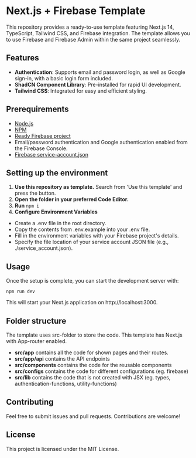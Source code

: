 # Next.js + Firebase Template

This repository provides a ready-to-use template featuring Next.js 14, TypeScript, Tailwind CSS, and Firebase integration. The template allows you to use Firebase and Firebase Admin within the same project seamlessly.

## Features

- **Authentication**: Supports email and password login, as well as Google sign-in, with a basic login form included.
- **ShadCN Component Library**: Pre-installed for rapid UI development.
- **Tailwind CSS**: Integrated for easy and efficient styling.

## Prerequirements

- [Node.js](https://docs.npmjs.com/downloading-and-installing-node-js-and-npm/)
- [NPM](https://docs.npmjs.com/downloading-and-installing-node-js-and-npm/)
- [Ready Firebase project](https://firebase.google.com/docs/web/setup)
- Email/password authentication and Google authentication enabled from the Firebase Console.
- [Firebase service-account.json](https://firebase.google.com/support/guides/service-accounts)

## Setting up the environment

1. **Use this repository as template.** Search from 'Use this template' and press the button.
2. **Open the folder in your preferred Code Editor.**
3. **Run** `npm i`
4. **Configure Environment Variables**

- Create a .env file in the root directory.
- Copy the contents from .env.example into your .env file.
- Fill in the environment variables with your Firebase project's details.
- Specify the file location of your service account JSON file (e.g., ./service_account.json).

## Usage

Once the setup is complete, you can start the development server with:

`npm run dev`

This will start your Next.js application on http://localhost:3000.

## Folder structure

The template uses src-folder to store the code. This template has Next.js with App-router enabled.

- **src/app** contains all the code for shown pages and their routes.
- **src/app/api** contains the API endpoints
- **src/components** contains the code for the reusable components
- **src/configs** contains the code for different configurations (eg. firebase)
- **src/lib** contains the code that is not created with JSX (eg. types, authentication-functions, utility-functions)


## Contributing

Feel free to submit issues and pull requests. Contributions are welcome!

## License

This project is licensed under the MIT License.
